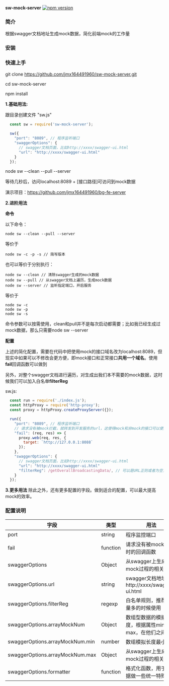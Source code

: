 **sw-mock-server**
[![npm version](https://img.shields.io/static/v1?label=npm&message=v2.0.0&color=blue)](https://www.npmjs.com/package/sw-mock-server)
### 简介

根据swagger文档地址生成mock数据，简化前端mock的工作量

### 安装

### 快速上手

git clone https://github.com/jmx164491960/sw-mock-server.git

cd sw-mock-server

npm install

**1.基础用法:**

跟目录创建文件 "sw.js"
```js
  const sw = require('sw-mock-server');
  
  sw({
    "port": "8089", // 程序监听端口
    "swaggerOptions": {
      // swagger文档页面，比如http://xxxx/swagger-ui.html
      "url": "http://xxxx/swagger-ui.html"
    }
  });
```
node sw --clean --pull --server


等待几秒后，访问localhost:8089 + [接口路径]可访问到mock数据

演示项目：https://github.com/jmx164491960/bg-fe-server


**2.进阶用法**

**命令**

以下命令：
```
node sw --clean --pull --server
```
等价于
```
node sw -c -p -s // 简写版本
```
也可以等价于分别执行：
```
node sw --clean // 清除swagger生成的mock数据
node sw --pull // 从swagger文档上遍历，生成mock数据
node sw --server // 监听指定端口，开启服务
```
等价于
```
node sw -c
node sw -p
node sw -s
```
命令参数可以按需使用，clean和pull并不是每次启动都需要；比如我已经生成过mock数据，那么只需要node sw --server

**配置**

上述的简化配置，需要在代码中把使用mock的接口域名改为localhost:8089，但现实中如果可以不修改会更方便，即mock接口和正常接口**共用一个域名**。使用**fail**回调函数可以做到

另外，对整个swagger文档进行遍历，对生成出我们本不需要的mock数据，这时候我们可以加入白名单**filterReg**


sw.js:
```js
  const run = require('./index.js');
  const httpProxy = require('http-proxy');
  const proxy = httpProxy.createProxyServer({});

  run({
    "port": "8089", // 程序监听端口
    // 请求没有被mock拦截，就转发到开发服务的url，这使得mock和非mock的接口可以使用同一个域名
    "fail": (req, res) => {
      proxy.web(req, res, {
        target: `http://127.0.0.1:8088`
      });
    },
    "swaggerOptions": {
      // swagger文档页面，比如http://xxxx/swagger-ui.html
      "url": "http://xxxx/swagger-ui.html"
      "filterReg": /getOverallBroadcastingData/, // 可以是URL正则或者为空，用于匹配swagger上的接口，如果空则匹配swagger上所有。
    }
  });

```

**3.更多用法**
除此之外，还有更多配置的字段。做到适合的配置，可以最大提高mock的效率。

### 配置说明


字段 | 类型 | 用法  
-|-|-
port | string | 程序监控端口 |
fail | function | 请求没有被mock拦截时的回调函数 |
swaggerOptions | Object | 从swagger上生成mock过程的相关配置 |
swaggerOptions.url | string | swagger文档地址，如http://xxxx/swagger-ui.html |
swaggerOptions.filterReg | regexp  | 白名单规则，推荐接口量多的时候使用 |
swaggerOptions.arrayMockNum | Object | 数组型数据的模拟长度，根据属性min-max，在他们之间随机 |
swaggerOptions.arrayMockNum.min | number | 数组模拟长度最小值 |
swaggerOptions.arrayMockNum.max | Object | 从swagger上生成mock过程的相关配置 |
swaggerOptions.formatter | function | 格式化函数，用于对数据做一些统一特殊处理 |
